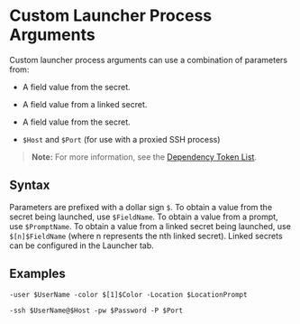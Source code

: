 [title]: # (Custom Launcher Process Arguments)
[tags]: # (Launcher, Process Arguments)
[priority]: # (1000)

# Custom Launcher Process Arguments

Custom launcher process arguments can use a combination of parameters from:

- A field value from the secret.

- A field value from a linked secret.

- A field value from the secret.

- `$Host` and `$Port` (for use with a proxied SSH process)

> **Note:** For more information, see the [Dependency Token List](../../../api-scripting/dependency-tokens/index.md).

## Syntax

Parameters are prefixed with a dollar sign `$`. To obtain a value from the secret being launched, use `$FieldName`. To obtain a value from a prompt, use `$PromptName`. To obtain a value from a linked secret being launched, use `$[n]$FieldName` (where n represents the nth linked secret). Linked secrets can be configured in the Launcher tab.

## Examples

`-user $UserName -color $[1]$Color -Location $LocationPrompt`

`-ssh $UserName@$Host -pw $Password -P $Port`
